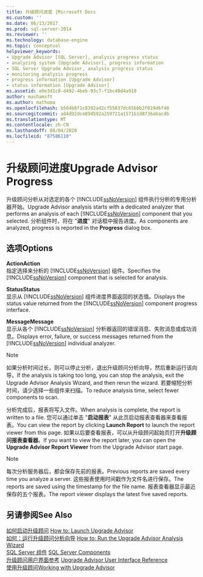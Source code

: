 ```yaml
---
title: 升级顾问进度 |Microsoft Docs
ms.custom: ''
ms.date: 06/13/2017
ms.prod: sql-server-2014
ms.reviewer: ''
ms.technology: database-engine
ms.topic: conceptual
helpviewer_keywords:
- Upgrade Advisor [SQL Server], analysis progress status
- analyzing system [Upgrade Advisor], progress information
- SQL Server Upgrade Advisor, analysis progress status
- monitoring analysis progress
- progress information [Upgrade Advisor]
- status information [Upgrade Advisor]
ms.assetid: a9e3d1c8-d492-4beb-93c7-f1bc40d4a910
author: mashamsft
ms.author: mathoma
ms.openlocfilehash: b504b8f1c8392ad2cf55837dc65bbb2f019d6f48
ms.sourcegitcommit: ad4d92dce894592a259721a1571b1d8736abacdb
ms.translationtype: MT
ms.contentlocale: zh-CN
ms.lasthandoff: 08/04/2020
ms.locfileid: "87586110"
---
```

# <a name="upgrade-advisor-progress"></a><span data-ttu-id="0ad1c-102">升级顾问进度</span><span class="sxs-lookup"><span data-stu-id="0ad1c-102">Upgrade Advisor Progress</span></span>
  <span data-ttu-id="0ad1c-103">升级顾问分析从对选定的各个 [!INCLUDE[ssNoVersion](../../includes/ssnoversion-md.md)] 组件执行分析的专用分析器开始。</span><span class="sxs-lookup"><span data-stu-id="0ad1c-103">Upgrade Advisor analysis starts with a dedicated analyzer that performs an analysis of each [!INCLUDE[ssNoVersion](../../includes/ssnoversion-md.md)] component that you selected.</span></span> <span data-ttu-id="0ad1c-104">分析组件时，将在 "**进度**" 对话框中报告进度。</span><span class="sxs-lookup"><span data-stu-id="0ad1c-104">As components are analyzed, progress is reported in the **Progress** dialog box.</span></span>  
  
## <a name="options"></a><span data-ttu-id="0ad1c-105">选项</span><span class="sxs-lookup"><span data-stu-id="0ad1c-105">Options</span></span>  
 <span data-ttu-id="0ad1c-106">**Action**</span><span class="sxs-lookup"><span data-stu-id="0ad1c-106">**Action**</span></span>  
 <span data-ttu-id="0ad1c-107">指定选择来分析的 [!INCLUDE[ssNoVersion](../../includes/ssnoversion-md.md)] 组件。</span><span class="sxs-lookup"><span data-stu-id="0ad1c-107">Specifies the [!INCLUDE[ssNoVersion](../../includes/ssnoversion-md.md)] component that is selected for analysis.</span></span>  
  
 <span data-ttu-id="0ad1c-108">**Status**</span><span class="sxs-lookup"><span data-stu-id="0ad1c-108">**Status**</span></span>  
 <span data-ttu-id="0ad1c-109">显示从 [!INCLUDE[ssNoVersion](../../includes/ssnoversion-md.md)] 组件进度界面返回的状态值。</span><span class="sxs-lookup"><span data-stu-id="0ad1c-109">Displays the status value returned from the [!INCLUDE[ssNoVersion](../../includes/ssnoversion-md.md)] component progress interface.</span></span>  
  
 <span data-ttu-id="0ad1c-110">**Message**</span><span class="sxs-lookup"><span data-stu-id="0ad1c-110">**Message**</span></span>  
 <span data-ttu-id="0ad1c-111">显示从各个 [!INCLUDE[ssNoVersion](../../includes/ssnoversion-md.md)] 分析器返回的错误消息、失败消息或成功消息。</span><span class="sxs-lookup"><span data-stu-id="0ad1c-111">Displays error, failure, or success messages returned from the [!INCLUDE[ssNoVersion](../../includes/ssnoversion-md.md)] individual analyzer.</span></span>  
  
> [!NOTE]  
>  <span data-ttu-id="0ad1c-112">如果分析时间过长，则可以停止分析，退出升级顾问分析向导，然后重新运行该向导。</span><span class="sxs-lookup"><span data-stu-id="0ad1c-112">If the analysis is taking too long, you can stop the analysis, exit the Upgrade Advisor Analysis Wizard, and then rerun the wizard.</span></span> <span data-ttu-id="0ad1c-113">若要缩短分析时间，请少选择一些组件来扫描。</span><span class="sxs-lookup"><span data-stu-id="0ad1c-113">To reduce analysis time, select fewer components to scan.</span></span>  
  
 <span data-ttu-id="0ad1c-114">分析完成后，报表将写入文件。</span><span class="sxs-lookup"><span data-stu-id="0ad1c-114">When analysis is complete, the report is written to a file.</span></span> <span data-ttu-id="0ad1c-115">您可以通过单击 "**启动报表**" 从此页启动报表查看器来查看报表。</span><span class="sxs-lookup"><span data-stu-id="0ad1c-115">You can view the report by clicking **Launch Report** to launch the report viewer from this page.</span></span> <span data-ttu-id="0ad1c-116">如果以后要查看报表，可以从升级顾问起始页打开**升级顾问报表查看器**。</span><span class="sxs-lookup"><span data-stu-id="0ad1c-116">If you want to view the report later, you can open the **Upgrade Advisor Report Viewer** from the Upgrade Advisor start page.</span></span>  
  
> [!NOTE]  
>  <span data-ttu-id="0ad1c-117">每次分析服务器后，都会保存先前的报表。</span><span class="sxs-lookup"><span data-stu-id="0ad1c-117">Previous reports are saved every time you analyze a server.</span></span> <span data-ttu-id="0ad1c-118">这些报表使用时间戳作为文件名进行保存。</span><span class="sxs-lookup"><span data-stu-id="0ad1c-118">The reports are saved using the timestamp for the file name.</span></span> <span data-ttu-id="0ad1c-119">报表查看器显示最近保存的五个报表。</span><span class="sxs-lookup"><span data-stu-id="0ad1c-119">The report viewer displays the latest five saved reports.</span></span>  
  
## <a name="see-also"></a><span data-ttu-id="0ad1c-120">另请参阅</span><span class="sxs-lookup"><span data-stu-id="0ad1c-120">See Also</span></span>  
 <span data-ttu-id="0ad1c-121">[如何启动升级顾问](../../../2014/sql-server/install/how-to-launch-upgrade-advisor.md) </span><span class="sxs-lookup"><span data-stu-id="0ad1c-121">[How to: Launch Upgrade Advisor](../../../2014/sql-server/install/how-to-launch-upgrade-advisor.md) </span></span>  
 <span data-ttu-id="0ad1c-122">[如何：运行升级顾问分析向导](../../../2014/sql-server/install/how-to-run-the-upgrade-advisor-analysis-wizard.md) </span><span class="sxs-lookup"><span data-stu-id="0ad1c-122">[How to: Run the Upgrade Advisor Analysis Wizard](../../../2014/sql-server/install/how-to-run-the-upgrade-advisor-analysis-wizard.md) </span></span>  
 <span data-ttu-id="0ad1c-123">[SQL Server 组件](../../../2014/sql-server/install/sql-server-components.md) </span><span class="sxs-lookup"><span data-stu-id="0ad1c-123">[SQL Server Components](../../../2014/sql-server/install/sql-server-components.md) </span></span>  
 <span data-ttu-id="0ad1c-124">[升级顾问用户界面参考](../../../2014/sql-server/install/upgrade-advisor-user-interface-reference.md) </span><span class="sxs-lookup"><span data-stu-id="0ad1c-124">[Upgrade Advisor User Interface Reference](../../../2014/sql-server/install/upgrade-advisor-user-interface-reference.md) </span></span>  
 [<span data-ttu-id="0ad1c-125">使用升级顾问</span><span class="sxs-lookup"><span data-stu-id="0ad1c-125">Working with Upgrade Advisor</span></span>](../../../2014/sql-server/install/working-with-upgrade-advisor.md)  
  
  
